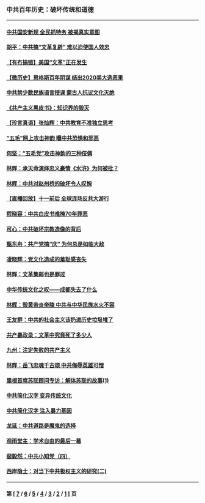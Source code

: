 ### 中共百年历史：破坏传统和道德
---
#### [中共国安新规 全民抓特务 被揭真实意图](../../pages/nf1176114/n12911615.md?05190430) 
#### [胡平：中共搞“文革复辟” 难以迫使国人效忠](../../pages/nf1176114/n12905760.md?05190430) 
#### [【有冇搞错】美国“文革”正在发生](../../pages/nf1176114/n12650309.md?05190430) 
#### [【微历史】恩格斯百年阴谋 结出2020美大选恶果](../../pages/nf1176114/n12597490.md?05190430) 
#### [中共禁少数民族语言授课 蒙古人抗议文化灭绝](../../pages/nf1176114/n12362711.md?05190430) 
#### [《共产主义黑皮书》：知识界的毁灭](../../pages/nf1176114/n12198436.md?05190430) 
#### [【珍言真语】张灿辉：中共教育不准独立思考](../../pages/nf1176114/n12116869.md?05190430) 
#### [“五毛”网上攻击神韵 曝中共恐惧和邪恶](../../pages/nf1176114/n11676030.md?05190430) 
#### [何坚：“五毛党”攻击神韵的三种伎俩](../../pages/nf1176114/n11676839.md?05190430) 
#### [林辉：承天命演绎忠义豪情《水浒》为何被批？](../../pages/nf1176114/n11660999.md?05190430) 
#### [林辉：中共对赵州桥的破坏令人叹惋](../../pages/nf1176114/n11622063.md?05190430) 
#### [【直播回放】十一前后 全球连场反共大游行](../../pages/nf1176114/n11544233.md?05190430) 
#### [程晓容：中共白皮书难掩70年罪恶](../../pages/nf1176114/n11552335.md?05190430) 
#### [可心：中共破坏宗教造像的背后](../../pages/nf1176114/n11518358.md?05190430) 
#### [甄东舟：共产党搞“庆” 为何总是如临大敌](../../pages/nf1176114/n11509183.md?05190430) 
#### [凌晓辉：党文化造成的羞耻感丧失](../../pages/nf1176114/n11485526.md?05190430) 
#### [林辉：文革集邮也是罪过](../../pages/nf1176114/n11362608.md?05190430) 
#### [中华传统文化之叹——成都失去了什么](../../pages/nf1176114/n11092294.md?05190430) 
#### [林辉：毁黄帝炎帝陵 中共与中华民族水火不容](../../pages/nf1176114/n11061288.md?05190430) 
#### [王友群：中共的社会主义该扔进历史垃圾堆了](../../pages/nf1176114/n11038771.md?05190430) 
#### [共产暴政录：文革中究竟死了多少人](../../pages/nf1176114/n11000879.md?05190430) 
#### [九州：注定失败的共产主义](../../pages/nf1176114/n10995753.md?05190430) 
#### [林辉：岳飞忠魂千古颂 中共侮辱英雄可憎](../../pages/nf1176114/n10990583.md?05190430) 
#### [里根首席苏联顾问专访：解体苏联的故事(1)](../../pages/nf1176114/n10927121.md?05190430) 
#### [中共简化汉字 变异传统文化](../../pages/nf1176114/n10885901.md?05190430) 
#### [中共简化汉字 注入暴力基因](../../pages/nf1176114/n10884662.md?05190430) 
#### [龙延：中共道路是魔鬼的选择](../../pages/nf1176114/n10902151.md?05190430) 
#### [观雨堂主：学术自由的最后一幕](../../pages/nf1176114/n10896282.md?05190430) 
#### [裴毅然：中共小知党（四）](../../pages/nf1176114/n10889466.md?05190430) 
#### [西岸隐士：对当下中共极权主义的研究(二)](../../pages/nf1176114/n10878756.md?05190430) 

---
#### 第 [ [7](./7.md?05190430) / [6](./6.md?05190430) / [5](./5.md?05190430) / [4](./4.md?05190430) / [3](./3.md?05190430) / [2](./2.md?05190430) / [1](./1.md?05190430) ] 页
